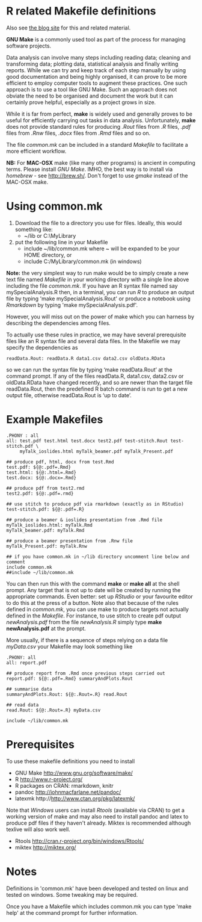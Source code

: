 R related Makefile definitions
=============

Also see [the blog site](http://www.petebaker.id.au "Peter Baker's outback R blog") for this and related material.

**GNU Make** is a commonly used tool as part of the process for
  managing software projects.

Data analysis can involve many steps including reading data; cleaning
and transforming data; plotting data, statistical analysis and finally
writing reports. While we can try and keep track of each step manually
by using good documentation and being highly organised, it can prove
to be more efficient to employ computer tools to augment these
practices. One such approach is to use a tool like GNU Make. Such an
approach does not obviate the need to be organised and document the
work but it can certainly prove helpful, especially as a project grows
in size.

While it is far from perfect, **make** is widely used and generally
proves to be useful for efficiently carrying out tasks in data
analysis.  Unfortunately, **make** does not provide standard rules for
producing *.Rout* files from *.R* files, *.pdf* files from *.Rnw*
files, *.docx* files from *.Rmd* files and so on.

The file *common.mk* can be included in a standard *Makefile* to
facilitate a more efficient workflow.

**NB:** For **MAC-OSX** make (like many other programs) is ancient in
computing terms. Please install *GNU Make*. IMHO, the best way is to
install via *homebrew* - see http://brew.sh/. Don't forget to use
*gmake* instead of the MAC-OSX make.

Using common.mk
============

1. Download the file to a directory you use for  files. Ideally,
   this would something like:
   - ~/lib or C:\MyLibrary
2. put the following line in your Makefile
   - include ~/lib/common.mk where ~ will be expanded to be your HOME directory, or
   - include C:/MyLibrary/common.mk (in windows)

**Note:** the very simplest way to run make would be to simply create
a new text file named *Makefile* in your working directory with a
single line above including the file *common.mk*. If you have an R
syntax file named say mySpecialAnalysis.R then, in a terminal, you can
run *R* to produce an output file by typing 'make
mySpecialAnalysis.Rout' or produce a notebook using *Rmarkdown* by
typing 'make mySpecialAnalysis.pdf'.

However, you will miss out on the power of make which you can harness by describing the dependencies among files.

To actually use these rules in practice, we may have several prerequisite files like an R syntax file and several data files. In the Makefile we may specify the dependencies as

```make
readData.Rout: readData.R data1.csv data2.csv oldData.RData
```

so we can run the syntax file by typing ‘make readData.Rout’ at the command prompt. If any of the files readData.R, data1.csv, data2.csv or oldData.RData have changed recently, and so are newer than the target file readData.Rout, then the predefined R batch command is run to get a new output file, otherwise readData.Rout is ‘up to date’.

Example Makefiles
==============

```make
.PHONY : all
all: test.pdf test.html test.docx test2.pdf test-stitch.Rout test-stitch.pdf \
     myTalk_ioslides.html myTalk_beamer.pdf myTalk_Present.pdf

## produce pdf, html, docx from test.Rmd
test.pdf: ${@:.pdf=.Rmd}
test.html: ${@:.html=.Rmd}
test.docx: ${@:.docx=.Rmd}

## produce pdf from test2.rmd
test2.pdf: ${@:.pdf=.rmd}

## use stitch to produce pdf via rmarkdown (exactly as in RStudio)
test-stitch.pdf: ${@:.pdf=.R}

## produce a beamer & ioslides presentation from .Rmd file
myTalk_ioslides.html: myTalk.Rmd
myTalk_beamer.pdf: myTalk.Rmd

## produce a beamer presentation from .Rnw file
myTalk_Present.pdf: myTalk.Rnw

## if you have common.mk in ~/lib directory uncomment line below and comment
include common.mk
##include ~/lib/common.mk
```

You can then run this with the command **make** or **make all** at the
shell prompt. Any target that is not up to date will be created by
running the appropriate commands. Even better: set up *RStudio* or
your favourite editor to do this at the press of a button. Note also
that because of the rules defined in *common.mk*, you can use make to
produce targets not actually defined in the *Makefile*. For instance,
to use stitch to create pdf output *newAnalysis.pdf* from the file
*newAnalysis.R* simply type **make newAnalysis.pdf** at the prompt.

More usually, if there is a sequence of steps relying on a data file
*myData.csv* your Makefile may look something like

```make
.PHONY:	all
all: report.pdf

## produce report from .Rmd once previous steps carried out
report.pdf: ${@:.pdf=.Rmd} summaryAndPlots.Rout

## summarise data
summaryAndPlots.Rout: ${@:.Rout=.R} read.Rout

## read data
read.Rout: ${@:.Rout=.R} myData.csv

include ~/lib/common.mk
```

Prerequisites
==========

To use these makefile definitions you need to install
- GNU Make  http://www.gnu.org/software/make/
- R         http://www.r-project.org/
- R packages on CRAN: rmarkdown, knitr
- pandoc   http://johnmacfarlane.net/pandoc/
- latexmk   http://http://www.ctan.org/pkg/latexmk/

Note that *Windows* users can install *Rtools* (available via CRAN) to get a working version of make and may also need to install pandoc and latex to produce pdf files if they haven't already. Miktex is recommended although texlive will also work well.
- Rtools   http://cran.r-project.org/bin/windows/Rtools/
- miktex   http://miktex.org/

Notes
=======

Definitions in 'common.mk' have been developed and tested on linux and tested on windows. Some tweaking may be required.

Once you have a Makefile which includes common.mk you can type 'make help' at the command prompt for further information. 
